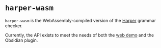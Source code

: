 # `harper-wasm`

`harper-wasm` is the WebAssembly-compiled version of the [Harper](https://github.com/elijah-potter/harper) grammar checker.

Currently, the API exists to meet the needs of both the [web demo](https://writewithharper.com) and the Obsidian plugin.
